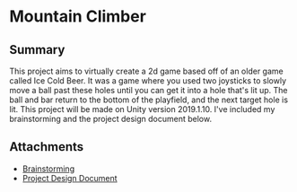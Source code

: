 # Mountain Climber

## Summary
  This project aims to virtually create a 2d game based off of an older game called Ice Cold Beer.
  It was a game where you used two joysticks to slowly move a ball past these holes until you can get it into a hole that's lit up.
  The ball and bar return to the bottom of the playfield, and the next target hole is lit.  This project will be made on
  Unity version 2019.1.10.  I've included my brainstorming and the project design document below.
## Attachments
- [Brainstorming](https://github.com/Sternosaur/Ice-Cold-Beer-Game/blob/master/Documentation/Brainstorm.md)
- [Project Design Document](https://github.com/Sternosaur/Ice-Cold-Beer-Game/blob/master/Documentation/DesignDocument.md)
